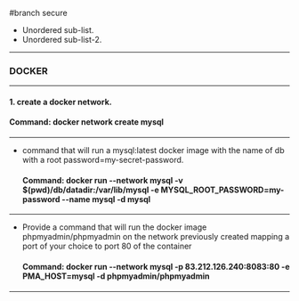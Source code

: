 #branch secure
* Unordered sub-list.
* Unordered sub-list-2.
***
### DOCKER

---

#### 1. create a docker network.

  #### Command: docker network create mysql

---

- command that will run a mysql:latest docker image with the name of db with a root password=my-secret-password.

  #### Command: docker run --network mysql -v $(pwd)/db/datadir:/var/lib/mysql -e MYSQL_ROOT_PASSWORD=my-password --name mysql -d mysql

---

- Provide a command that will run the docker image phpmyadmin/phpmyadmin on the network previously created mapping a port of your choice to port 80 of the container

  #### Command: docker run --network mysql -p 83.212.126.240:8083:80 -e PMA_HOST=mysql -d phpmyadmin/phpmyadmin

--- 

